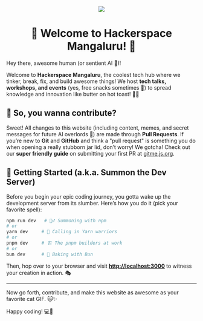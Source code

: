 <p align="center">
<img src="https://hackersmang.org/opengraph-image.jpeg"/>
</p>
<h1 align="center">🎉 Welcome to Hackerspace Mangaluru! 🎉</h1>

Hey there, awesome human (or sentient AI 👀)!

Welcome to **Hackerspace Mangaluru**, the coolest tech hub where we tinker, break, fix, and build awesome things! We host **tech talks, workshops, and events** (yes, free snacks sometimes 🍕) to spread knowledge and innovation like butter on hot toast! 🧈🔥

## 🤔 So, you wanna contribute?

Sweet! All changes to this website (including content, memes, and secret messages for future AI overlords 🤖) are made through **Pull Requests**. If you’re new to **Git** and **GitHub** and think a "pull request" is something you do when opening a really stubborn jar lid, don’t worry! We gotcha! Check out our **super friendly guide** on submitting your first PR at [gitme.js.org](https://gitme.js.org).

## 🚀 Getting Started (a.k.a. Summon the Dev Server)

Before you begin your epic coding journey, you gotta wake up the development server from its slumber. Here’s how you do it (pick your favorite spell):

```bash
npm run dev   # 🧙‍♂️ Summoning with npm
# or
yarn dev     # 🏹 Calling in Yarn warriors
# or
pnpm dev     # 🏗️ The pnpm builders at work
# or
bun dev      # 🍞 Baking with Bun
```

Then, hop over to your browser and visit [**http://localhost:3000**](http://localhost:3000) to witness your creation in action. 🎭

---

Now go forth, contribute, and make this website as awesome as your favorite cat GIF. 🐱✨

Happy coding! 💻🎉

